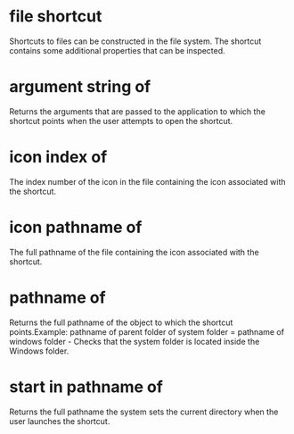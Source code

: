 # file shortcut

Shortcuts to files can be constructed in the file system. The shortcut contains some additional properties that can be inspected.

# argument string of <file shortcut>

Returns the arguments that are passed to the application to which the shortcut points when the user attempts to open the shortcut.

# icon index of <file shortcut>

The index number of the icon in the file containing the icon associated with the shortcut.

# icon pathname of <file shortcut>

The full pathname of the file containing the icon associated with the shortcut.

# pathname of <file shortcut>

Returns the full pathname of the object to which the shortcut points.Example: pathname of parent folder of system folder = pathname of windows folder - Checks that the system folder is located inside the Windows folder.

# start in pathname of <file shortcut>

Returns the full pathname the system sets the current directory when the user launches the shortcut.
